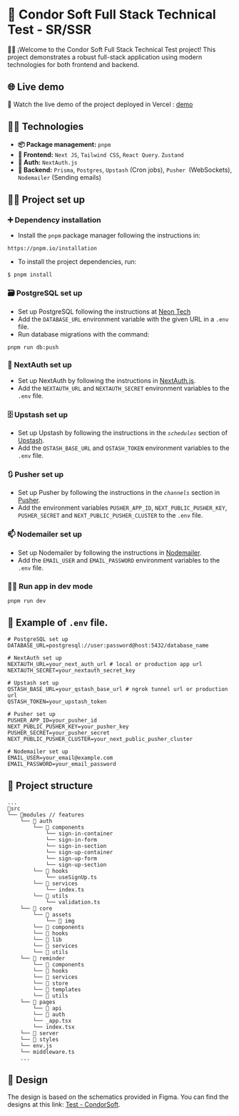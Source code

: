 # 🦅 Condor Soft Full Stack Technical Test - SR/SSR

🙋‍♂️ ¡Welcome to the Condor Soft Full Stack Technical Test project! This project demonstrates a robust full-stack application using modern technologies for both frontend and backend.

## 🌐 Live demo
🔭 Watch the live demo of the project deployed in Vercel :
[demo](https://condor-soft-full-stack-test-ssr.vercel.app/)

## 🧑‍💻 Technologies

- **📦 Package management:** `pnpm`
- **🎨 Frontend:** `Next JS`, `Tailwind CSS`, `React Query`. `Zustand`
- **🛂 Auth:** `NextAuth.js`
- **👔 Backend:** `Prisma`, `Postgres`, `Upstash` (Cron jobs), `Pusher `(WebSockets), `Nodemailer` (Sending emails)

## 👨‍🔧 Project set up

### ➕ Dependency installation

- Install the `pnpm` package manager following the instructions in:
```
https://pnpm.io/installation
```

- To install the project dependencies, run:
```
$ pnpm install
```
### 🗃️ PostgreSQL set up
- Set up PostgreSQL following the instructions at [Neon Tech](https://neon.tech/)
- Add the `DATABASE_URL` environment variable with the given URL in a `.env` file.
- Run database migrations with the command:
```
pnpm run db:push
```

### 🛂 NextAuth set up
- Set up NextAuth by following the instructions in [NextAuth.js](https://next-auth.js.org/getting-started/example).
- Add the `NEXTAUTH_URL` and `NEXTAUTH_SECRET` environment variables to the `.env` file.

### 🗄️ Upstash set up
- Set up Upstash by following the instructions in the *`schedules`* section of [Upstash](https://upstash.com/docs/qstash/features/schedules).
- Add the `QSTASH_BASE_URL` and `QSTASH_TOKEN` environment variables to the `.env` file.

### 🔃 Pusher set up
- Set up Pusher by following the instructions in the *`channels`* section in [Pusher](https://pusher.com/docs/channels/getting_started/javascript/?ref=docs-index).
- Add the environment variables `PUSHER_APP_ID`, `NEXT_PUBLIC_PUSHER_KEY`, `PUSHER_SECRET` and `NEXT_PUBLIC_PUSHER_CLUSTER` to the `.env` file.

### 📫 Nodemailer set up
- Set up Nodemailer by following the instructions in  [Nodemailer](https://nodemailer.com/).
- Add the `EMAIL_USER` and `EMAIL_PASSWORD` environment variables to the `.env` file.

### 🧑‍💻 Run app in dev mode
```
pnpm run dev
```

## 🔐 Example of `.env` file.
```
# PostgreSQL set up
DATABASE_URL=postgresql://user:password@host:5432/database_name

# NextAuth set up
NEXTAUTH_URL=your_next_auth_url # local or production app url
NEXTAUTH_SECRET=your_nextauth_secret_key

# Upstash set up
QSTASH_BASE_URL=your_qstash_base_url # ngrok tunnel url or production url
QSTASH_TOKEN=your_upstash_token

# Pusher set up
PUSHER_APP_ID=your_pusher_id
NEXT_PUBLIC_PUSHER_KEY=your_pusher_key
PUSHER_SECRET=your_pusher_secret
NEXT_PUBLIC_PUSHER_CLUSTER=your_next_public_pusher_cluster

# Nodemailer set up
EMAIL_USER=your_email@example.com
EMAIL_PASSWORD=your_email_password
```

## 🧱 Project structure
```
...
📁src
└── 📁modules // features
    └── 📁 auth
        └── 📁 components
            └── sign-in-container
            └── sign-in-form
            └── sign-in-section
            └── sign-up-container
            └── sign-up-form
            └── sign-up-section
        └── 📁 hooks
            └── useSignUp.ts
        └── 📁 services
            └── index.ts
        └── 📁 utils
            └── validation.ts
    └── 📁 core
        └── 📁 assets
            └── 📁 img
        └── 📁 components
        └── 📁 hooks
        └── 📁 lib
        └── 📁 services
        └── 📁 utils
    └── 📁 reminder
        └── 📁 components
        └── 📁 hooks
        └── 📁 services
        └── 📁 store
        └── 📁 templates
        └── 📁 utils
    └── 📁 pages
        └── 📁 api
        └── 📁 auth
        └── _app.tsx
        └── index.tsx
    └── 📁 server
    └── 📁 styles
    └── env.js
    └── middleware.ts
    ...
```

## 🎨 Design

The design is based on the schematics provided in Figma. You can find the designs at this link: [Test - CondorSoft](https://www.figma.com/design/EZLhCjYcr4vDxSE3mpZVr6/Technical-Test?node-id=0-1&t=eMK8tASYXG55hbX9-0).
